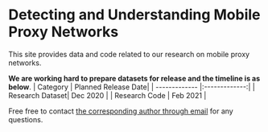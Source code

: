 # Detecting and Understanding Mobile Proxy Networks
This site provides data and code related to our research on mobile proxy networks.

**We are working hard to prepare datasets for release and the timeline is as below**.
| Category      | Planned Release Date|
| ------------- |:-------------:|
| Research Dataset| Dec 2020 |
| Research Code     | Feb 2021    |

Free free to contact [the corresponding author through email](mailto:xianghangmi@gmail.com) for any questions.

